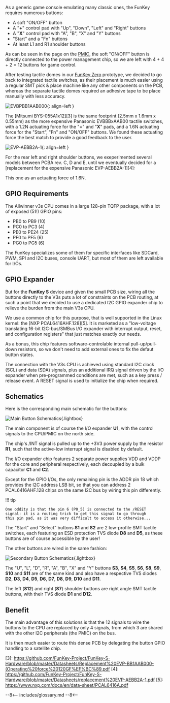 As a generic game console emulating many classic ones, the FunKey
requires numerous buttons:

 - A soft "ON/OFF" button
 - A "**+**" control pad with "Up", "Down", "Left" and "Right" buttons
 - A "**X**" control pad with "A", "B", "X" and "Y" buttons
 - "Start" and a "Fn" buttons
 - At least L1 and R1 shoulder buttons

As can be seen in the page on the [PMIC][1], the soft "ON/OFF" button
is directly connected to the power management chip, so we are left
with 4 + 4 + 2 = 12 buttons for game control.

After testing tactile domes in our [FunKey Zero][2] prototype, we
decided to go back to integrated tactile switches, as their placement
is much easier using a regular SMT pick & place machine like any other
components on the PCB, whereas the separate tactile domes required an
adhesive tape to be place manually with less accuracy.

![EVBPBB1AAB000](/assets/images/EVPBB1AAB000.png){: align=left }

The [Mitsumi BYS-055A1x12][3] is the same footprint (2.5mm x 1.6mm x
0.55mm) as the more expensive Panasonic EVBBBxAAB00 tactile switches,
with a 1.2N actuating force for the "**+**" and "**X**" pads, and a
1.6N actuating force for the "Start", "Fn" and "ON/OFF" buttons. We
found these actuating force the best match to provide a good feedback
to the user.

![EVP-AEBB2A-1](/assets/images/EVP-AEBB2A-1.jpg){: align=left }

For the rear left and right shoulder buttons, we exeperimented several
models between PCBA rev. C, D and E, until we eventually decided for a
[replacement for the expensive Panasonic EVP-AEBB2A-1][4]:

This one as an actuating force of 1.6N.

## GPIO Requirements

The Allwinner v3s CPU comes in a large 128-pin TQFP package, with a
lot of exposed (51!) GPIO pins:

 - PB0 to PB9 (10)
 - PC0 to PC3 (4)
 - PE0 to PE24 (25)
 - PF0 to PF5 (6)
 - PG0 to PG5 (6)

The FunKey specializes some of them for specific interfaces like
SDCard, PWM, SPI and I2C buses, console UART, but most of them are
left available for I/Os.

## GPIO Expander

But for the **FunKey S** device and given the small PCB size, wiring
all the buttons directly to the V3s puts a lot of constraints on the
PCB routing, at such a point that we decided to use a dedicated I2C
GPIO expander chip to relieve the burden from the main V3s CPU.

We use a common chip for this purpose, that is well supported in the
Linux kernel: the [NXP PCAL6416AHF.128][5]. It is marketed as a
"low-voltage translating 16-bit I2C-bus/SMBus I/O expander with
interrupt output, reset, and configuration registers" that just
matches exactly our needs.

As a bonus, this chip features software-controlable internal
pull-up/pull-down resistors, so we don't need to add external ones to
fix the defaut button states.

The connection with the V3s CPU is achieved using standard I2C clock
(SCL) and data (SDA) signals, plus an additional IRQ signal driven by
the I/O expander when pre-programmed conditions are met, such as a key
press / release event. A RESET signal is used to initialize the chip
when required.

## Schematics

Here is the corresponding main schematic for the buttons:

![Main Button Schematics](/assets/images/Main_Button_Schematics.png){.lightbox}

The main component is of course the I/O expander **U1**, with the
control signals to the CPU/PMIC on the north side.

The chip's /INT signal is pulled up to the +3V3 power supply by the
resistor **R1**, such that the active-low interrupt signal is disabled
by default.

The I/O expander chip features 2 separate power supplies VDD and VDDP
for the core and peripheral respectively, each decoupled by a bulk
capacitor **C1** and **C2**.

Except for the GPIO I/Os, the only remaining pin is the ADDR pin 18
which provides the I2C address LSB bit, so that you can address 2
PCAL6416AHF.128 chips on the same I2C bus by wiring this pin
differently.

!!! tip

    One oddity is that the pin 6 (P0_5) is connected to the /RESET
    signal: it is a routing trick to get this signal to go through
    this pin pad, as it was very difficult to access it otherwise...

The "Start" and "Select" buttons **S1** and **S2** are 2 low-profile
SMT tactile switches, each featuring an ESD protection TVS diode
**D8** and **D5**, as these buttons are of course accessible by the
user!

The other buttons are wired in the same fashion:

![Secondary Button Schematics](/assets/images/Secondary_Button_Schematics.png){.lightbox}

The "U", "L", "D", "R", "A", "B", "X" and "Y" buttons **S3**, **S4**,
**S5**, **S6**, **S8**, **S9**, **S10** and **S11** are of the same
kind and also have a respective TVS diodes **D2**, **D3**, **D4**,
**D5**, **D6**, **D7**, **D8**, **D9**, **D10** and **D11**.

The left (**S12**) and right (**S7**) shoulder buttons are right angle
SMT tactile buttons, with their TVS diode **D1** and **D12**.

## Benefit

The main advantage of this solutions is that the 12 signals to wire
the buttons to the CPU are replaced by only 4 signals, from which 3
are shared with the other I2C peripherals (the PMIC) on the bus.

It is then much easier to route this dense PCB by delegating the
button GPIO handling to a satellite chip.

[1]: /developers/hardware/power/pmic
[2]: https://hackaday.io/project/134065
[3]: https://github.com/FunKey-Project/FunKey-S-Hardware/blob/master/Datasheets/Replacement%20EVP-BB1AAB000-(Operating%20force%20120GF%EF%BC%89.pdf
[4]: https://github.com/FunKey-Project/FunKey-S-Hardware/blob/master/Datasheets/replacement%20EVP-AEBB2A-1.pdf
[5]: https://www.nxp.com/docs/en/data-sheet/PCAL6416A.pdf

--8<--
includes/glossary.md
--8<--
